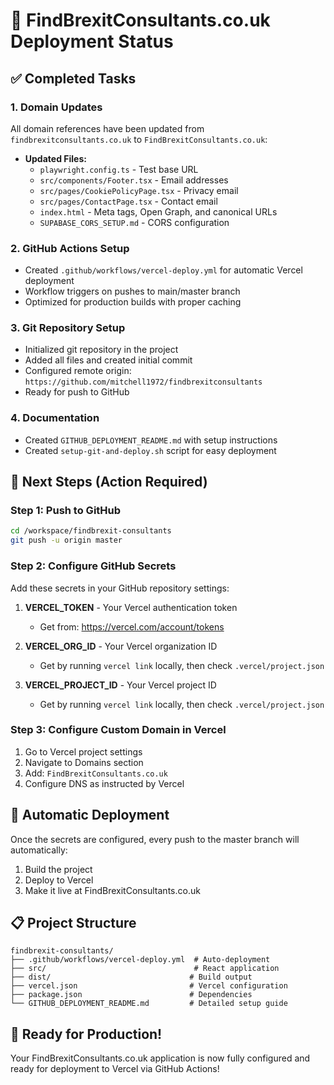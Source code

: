 # 🎯 FindBrexitConsultants.co.uk Deployment Status

## ✅ Completed Tasks

### 1. Domain Updates
All domain references have been updated from `findbrexitconsultants.co.uk` to `FindBrexitConsultants.co.uk`:

- **Updated Files:**
  - `playwright.config.ts` - Test base URL
  - `src/components/Footer.tsx` - Email addresses
  - `src/pages/CookiePolicyPage.tsx` - Privacy email
  - `src/pages/ContactPage.tsx` - Contact email
  - `index.html` - Meta tags, Open Graph, and canonical URLs
  - `SUPABASE_CORS_SETUP.md` - CORS configuration

### 2. GitHub Actions Setup
- Created `.github/workflows/vercel-deploy.yml` for automatic Vercel deployment
- Workflow triggers on pushes to main/master branch
- Optimized for production builds with proper caching

### 3. Git Repository Setup
- Initialized git repository in the project
- Added all files and created initial commit
- Configured remote origin: `https://github.com/mitchell1972/findbrexitconsultants`
- Ready for push to GitHub

### 4. Documentation
- Created `GITHUB_DEPLOYMENT_README.md` with setup instructions
- Created `setup-git-and-deploy.sh` script for easy deployment

## 🚀 Next Steps (Action Required)

### Step 1: Push to GitHub
```bash
cd /workspace/findbrexit-consultants
git push -u origin master
```

### Step 2: Configure GitHub Secrets
Add these secrets in your GitHub repository settings:

1. **VERCEL_TOKEN** - Your Vercel authentication token
   - Get from: https://vercel.com/account/tokens

2. **VERCEL_ORG_ID** - Your Vercel organization ID
   - Get by running `vercel link` locally, then check `.vercel/project.json`

3. **VERCEL_PROJECT_ID** - Your Vercel project ID
   - Get by running `vercel link` locally, then check `.vercel/project.json`

### Step 3: Configure Custom Domain in Vercel
1. Go to Vercel project settings
2. Navigate to Domains section
3. Add: `FindBrexitConsultants.co.uk`
4. Configure DNS as instructed by Vercel

## 🔄 Automatic Deployment
Once the secrets are configured, every push to the master branch will automatically:
1. Build the project
2. Deploy to Vercel
3. Make it live at FindBrexitConsultants.co.uk

## 📋 Project Structure
```
findbrexit-consultants/
├── .github/workflows/vercel-deploy.yml  # Auto-deployment
├── src/                                 # React application
├── dist/                               # Build output
├── vercel.json                         # Vercel configuration
├── package.json                        # Dependencies
└── GITHUB_DEPLOYMENT_README.md         # Detailed setup guide
```

## 🎉 Ready for Production!
Your FindBrexitConsultants.co.uk application is now fully configured and ready for deployment to Vercel via GitHub Actions!
